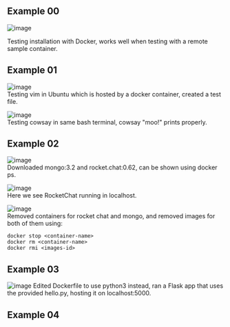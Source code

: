 ## Example 00
![image](https://user-images.githubusercontent.com/66571652/160159355-6eb30118-ae77-4832-9638-f1046d61a50c.png)

Testing installation with Docker, works well when testing with a remote sample container.

## Example 01
![image](https://user-images.githubusercontent.com/66571652/160160824-51e5b3e1-6d60-477a-8272-c095d2c29e56.png) </br>
Testing vim in Ubuntu which is hosted by a docker container, created a test file.

![image](https://user-images.githubusercontent.com/66571652/160161228-b4fabfa4-816c-4fbd-965d-2710c2814568.png) </br>
Testing cowsay in same bash terminal, cowsay "moo!" prints properly.

## Example 02
![image](https://user-images.githubusercontent.com/66571652/160162067-7eb13b5a-dbc6-4128-be76-a895b998b04b.png) </br>
Downloaded mongo:3.2 and rocket.chat:0.62, can be shown using docker ps.

![image](https://user-images.githubusercontent.com/66571652/160162224-6799325c-a012-42bc-822e-bf7dcfa22ebc.png) </br>
Here we see RocketChat running in localhost.

![image](https://user-images.githubusercontent.com/66571652/160162807-7a46201a-8794-46c0-ba47-a07a336b62e4.png) </br>
Removed containers for rocket chat and mongo, and removed images for both of them using:
```
docker stop <container-name>
docker rm <container-name>
docker rmi <images-id>
```

## Example 03
![image](https://user-images.githubusercontent.com/66571652/160170623-1465f2f7-ec3b-4d33-aa4e-3e5b00efe227.png)
Edited Dockerfile to use python3 instead, ran a Flask app that uses the provided hello.py, hosting it on localhost:5000.

## Example 04

